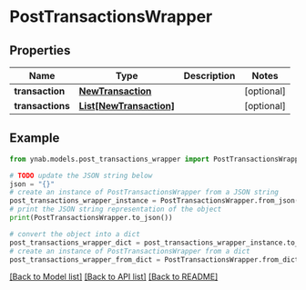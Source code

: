 # PostTransactionsWrapper


## Properties

Name | Type | Description | Notes
------------ | ------------- | ------------- | -------------
**transaction** | [**NewTransaction**](NewTransaction.md) |  | [optional] 
**transactions** | [**List[NewTransaction]**](NewTransaction.md) |  | [optional] 

## Example

```python
from ynab.models.post_transactions_wrapper import PostTransactionsWrapper

# TODO update the JSON string below
json = "{}"
# create an instance of PostTransactionsWrapper from a JSON string
post_transactions_wrapper_instance = PostTransactionsWrapper.from_json(json)
# print the JSON string representation of the object
print(PostTransactionsWrapper.to_json())

# convert the object into a dict
post_transactions_wrapper_dict = post_transactions_wrapper_instance.to_dict()
# create an instance of PostTransactionsWrapper from a dict
post_transactions_wrapper_from_dict = PostTransactionsWrapper.from_dict(post_transactions_wrapper_dict)
```
[[Back to Model list]](../README.md#documentation-for-models) [[Back to API list]](../README.md#documentation-for-api-endpoints) [[Back to README]](../README.md)


